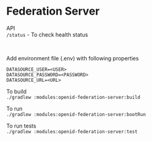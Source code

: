 # Federation Server

API
<br>
```/status``` - To check health status

<br>

Add environment file (.env) with following properties

```
DATASOURCE_USER=<USER>
DATASOURCE_PASSWORD=<PASSWORD>
DATASOURCE_URL=<URL>
```

To build
<br>
```./gradlew :modules:openid-federation-server:build```

To run
<br>
```./gradlew :modules:openid-federation-server:bootRun```

To run tests
<br>
```./gradlew :modules:openid-federation-server:test```
